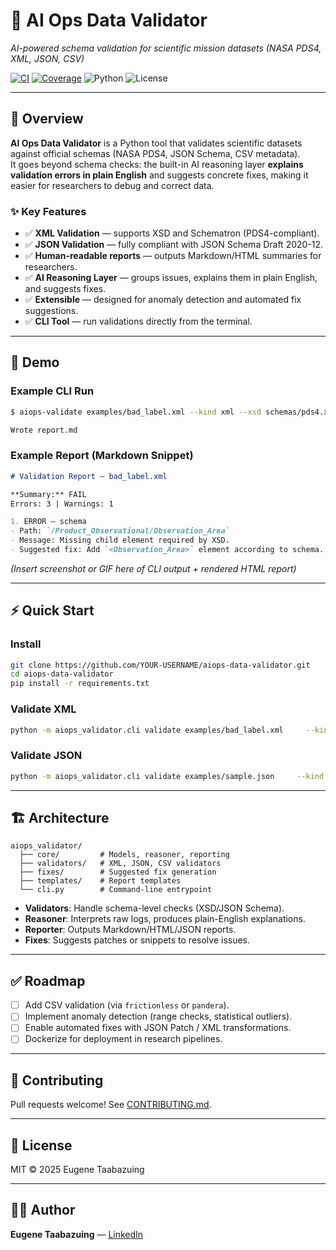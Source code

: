 # 🚀 AI Ops Data Validator
*AI-powered schema validation for scientific mission datasets (NASA PDS4, XML, JSON, CSV)*  

[![CI](https://github.com/YugynDprodigy10/aiops-data-validator/actions/workflows/ci.yml/badge.svg)](https://github.com/YOUR-USERNAME/aiops-data-validator/actions)
[![Coverage](https://img.shields.io/codecov/c/github/YugynDprodigy10/aiops-data-validator?logo=codecov)](https://codecov.io/gh/YOUR-USERNAME/aiops-data-validator)
![Python](https://img.shields.io/badge/python-3.10%2B-blue?logo=python)
![License](https://img.shields.io/badge/license-MIT-green)

---

## 📖 Overview
**AI Ops Data Validator** is a Python tool that validates scientific datasets against official schemas (NASA PDS4, JSON Schema, CSV metadata).  
It goes beyond schema checks: the built-in AI reasoning layer **explains validation errors in plain English** and suggests concrete fixes, making it easier for researchers to debug and correct data.

### ✨ Key Features
- ✅ **XML Validation** — supports XSD and Schematron (PDS4-compliant).  
- ✅ **JSON Validation** — fully compliant with JSON Schema Draft 2020-12.  
- ✅ **Human-readable reports** — outputs Markdown/HTML summaries for researchers.  
- ✅ **AI Reasoning Layer** — groups issues, explains them in plain English, and suggests fixes.  
- ✅ **Extensible** — designed for anomaly detection and automated fix suggestions.  
- ✅ **CLI Tool** — run validations directly from the terminal.  

---

## 📸 Demo
### Example CLI Run
```bash
$ aiops-validate examples/bad_label.xml --kind xml --xsd schemas/pds4.xsd --schematron schemas/pds4.sch

Wrote report.md
```

### Example Report (Markdown Snippet)
```markdown
# Validation Report — bad_label.xml

**Summary:** FAIL  
Errors: 3 | Warnings: 1  

1. ERROR — schema  
- Path: `/Product_Observational/Observation_Area`  
- Message: Missing child element required by XSD.  
- Suggested fix: Add `<Observation_Area>` element according to schema.  
```

*(Insert screenshot or GIF here of CLI output + rendered HTML report)*

---

## ⚡ Quick Start

### Install
```bash
git clone https://github.com/YOUR-USERNAME/aiops-data-validator.git
cd aiops-data-validator
pip install -r requirements.txt
```

### Validate XML
```bash
python -m aiops_validator.cli validate examples/bad_label.xml     --kind xml --xsd schemas/pds4.xsd --schematron schemas/pds4.sch
```

### Validate JSON
```bash
python -m aiops_validator.cli validate examples/sample.json     --kind json --json-schema schemas/schema.json
```

---

## 🏗️ Architecture
```
aiops_validator/
  ├── core/         # Models, reasoner, reporting
  ├── validators/   # XML, JSON, CSV validators
  ├── fixes/        # Suggested fix generation
  ├── templates/    # Report templates
  └── cli.py        # Command-line entrypoint
```

- **Validators**: Handle schema-level checks (XSD/JSON Schema).  
- **Reasoner**: Interprets raw logs, produces plain-English explanations.  
- **Reporter**: Outputs Markdown/HTML/JSON reports.  
- **Fixes**: Suggests patches or snippets to resolve issues.  

---

## ✅ Roadmap
- [ ] Add CSV validation (via `frictionless` or `pandera`).  
- [ ] Implement anomaly detection (range checks, statistical outliers).  
- [ ] Enable automated fixes with JSON Patch / XML transformations.  
- [ ] Dockerize for deployment in research pipelines.  

---

## 🤝 Contributing
Pull requests welcome! See [CONTRIBUTING.md](CONTRIBUTING.md).  

---

## 📜 License
MIT © 2025 Eugene Taabazuing  

---

## 👨‍💻 Author
**Eugene Taabazuing** — [LinkedIn](https://www.linkedin.com/in/eugene-taabazuing-95322798/) 
